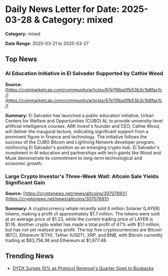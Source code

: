 
# Daily News Letter for Date: 2025-03-28 & Category: mixed

**Category:** mixed

**Date Range:** 2025-03-21 to 2025-03-27

## Top News
    
### AI Education Initiative in El Salvador Supported by Cathie Wood
**Source:** [https://coinmarketcap.com/community/articles/67e116ba0fb53b3c1b8facfc/](https://coinmarketcap.com/community/articles/67e116ba0fb53b3c1b8facfc/)

**Summary:** 
El Salvador has launched a public education initiative, Urban Centers for Welfare and Opportunities (CUBO) AI, to provide university-level artificial intelligence courses. ARK Invest's founder and CEO, Cathie Wood, will deliver the inaugural lecture, indicating significant support from a prominent figure in finance and technology. The initiative follows the success of the CUBO Bitcoin and Lightning Network developer program, reinforcing El Salvador's position as an emerging crypto hub. El Salvador's investment in AI education and partnerships with tech giants like Wood and Musk demonstrate its commitment to long-term technological and economic growth.
    
### Large Crypto Investor's Three-Week Wait: Altcoin Sale Yields Significant Gain
**Source:** [https://cryptonews.net/news/altcoins/30707691/](https://cryptonews.net/news/altcoins/30707691/)

**Summary:** 
A cryptocurrency whale recently sold 6 million Solarier (LAYER) tokens, making a profit of approximately $1.7 million. The tokens were sold at an average price of $1.23, while the current trading price of LAYER is $1.16. Another crypto wallet has made a total profit of 47% with $1.1 million, but has not yet realized any profit. The top five cryptocurrencies are Bitcoin (BTC), Ethereum (ETH), Tether (USDT), XRP, and BNB, with Bitcoin currently trading at $83,756.36 and Ethereum at $1,977.48.
    
## Trending News
- [DYDX Surges 10% as Protocol Revenue's Quarter Goes to Buybacks](https://coinmarketcap.com/community/articles/67e14b79120ec6218b299c0c/)
